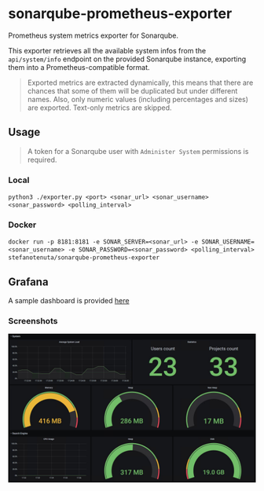 # sonarqube-prometheus-exporter
Prometheus system metrics exporter for Sonarqube.

This exporter retrieves all the available system infos from the `api/system/info` endpoint on the provided Sonarqube instance, exporting them into a Prometheus-compatible format.

> Exported metrics are extracted dynamically, this means that there are chances that some of them will be duplicated but under different names.
> Also, only numeric values (including percentages and sizes) are exported. Text-only metrics are skipped.

## Usage

> A token for a Sonarqube user with `Administer System` permissions is required.

### Local

```
python3 ./exporter.py <port> <sonar_url> <sonar_username> <sonar_password> <polling_interval>
```

### Docker

```
docker run -p 8181:8181 -e SONAR_SERVER=<sonar_url> -e SONAR_USERNAME=<sonar_username> -e SONAR_PASSWORD=<sonar_password> <polling_interval> stefanotenuta/sonarqube-prometheus-exporter
```
## Grafana

A sample dashboard is provided [here](grafana-dashboard.json)

### Screenshots

![grafana-screenshot](./images/grafana-screenshot.png)
